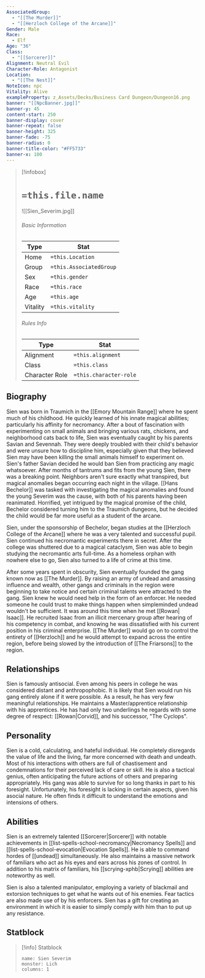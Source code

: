 ```yaml
---
AssociatedGroup:
  - "[[The Murder]]"
  - "[[Herzloch College of the Arcane]]"
Gender: Male
Race:
  - Elf
Age: "36"
Class:
  - "[[Sorcerer]]"
Alignment: Neutral Evil
Character-Role: Antagonist
Location:
  - "[[The Nest]]"
NoteIcon: npc
Vitality: Alive
exampleProperty: z_Assets/Decks/Business Card Dungeon/Dungeon16.png
banner: "[[NpcBanner.jpg]]"
banner-y: 45
content-start: 250
banner-display: cover
banner-repeat: false
banner-height: 325
banner-fade: -75
banner-radius: 0
banner-title-color: "#FF5733"
banner-x: 100
---
```




> [!infobox]
> # `=this.file.name`
> ![[Sien_Severim.jpg]]
> ###### Basic Information
> Type |  Stat |
> ---|---|
> Home | `=this.Location` |
> Group | `=this.AssociatedGroup` |
> Sex | `=this.gender` |
> Race | `=this.race` |
> Age | `=this.age` |
> Vitality | `=this.vitality` |
> ###### Rules Info
> Type |  Stat |
> ---|---|
> Alignment | `=this.alignment` |
> Class | `=this.class` |
> Character Role | `=this.character-role` |

## Biography

Sien was born in Traumich in the [[Emory Mountain Range]] where he spent much of his childhood. He quickly learned of his innate magical abilities; particularly his affinity for necromancy. After a bout of fascination with experimenting on small animals and bringing various rats, chickens, and neighborhood cats back to life, Sien was eventually caught by his parents Savian and Sevennah. They were deeply troubled with their child's behavior and were unsure how to discipline him, especially given that they believed Sien may have been killing the small animals himself to experiment on. Sien's father Savian decided he would ban Sien from practicing any magic whatsoever. After months of tantrums and fits from the young Sien, there was a breaking point. Neighbors aren't sure exactly what transpired, but magical anomalies began occurring each night in the village. [[Hans Bechelor]] was tasked with investigating the magical anomalies and found the young Severim was the cause, with both of his parents having been reanimated. Horrified, yet intrigued by the magical promise of the child, Bechelor considered turning him to the Traumich dungeons, but he decided the child would be far more useful as a student of the arcane.

Sien, under the sponsorship of Bechelor, began studies at the [[Herzloch College of the Arcane]] where he was a very talented and successful pupil.  Sien continued his necromantic experiments there in secret. After the college was shuttered due to a magical cataclysm, Sien was able to begin studying the necromantic arts full-time. As a homeless orphan with nowhere else to go, Sien also turned to a life of crime at this time.

After some years spent in obscurity, Sien eventually founded the gang known now as [[The Murder]]. By raising an army of undead and amassing influence and wealth, other gangs and criminals in the region were beginning to take notice and certain criminal talents were attracted to the gang. Sien knew he would need help in the form of an enforcer. He needed someone he could trust to make things happen when simpleminded undead wouldn't be sufficient. It was around this time when he met [[Rowan| Isaac]]. He recruited Isaac from an illicit mercenary group after hearing of his competency in combat, and knowing he was dissatisfied with his current position in his criminal enterprise. [[The Murder]] would go on to control the entirety of [[Herzloch]] and he would attempt to expand across the entire region, before being  slowed by the introduction of [[The Friarsons]] to the region.

## Relationships

Sien is famously antisocial. Even among his peers in college he was considered distant and anthropophobic. It is likely that Sien would run his gang entirely alone if it were possible. As a result, he has very few meaningful relationships. He maintains a Master/apprentice relationship with his apprentices. He has had only two underlings he regards with some degree of respect: [[Rowan|Corvid]], and his successor, "The Cyclops".

## Personality

Sien is a cold, calculating, and hateful individual. He completely disregards the value of life and the living, far more concerned with death and undeath. Most of his interactions with others are full of chastisement and condemnations for their perceived lack of care or skill. He is also a tactical genius, often anticipating the future actions of others and preparing appropriately. His gang was able to survive for so long thanks in part to his foresight. Unfortunately, his foresight is lacking in certain aspects, given his asocial nature. He often finds it difficult to understand the emotions and intensions of others.

## Abilities

Sien is an extremely talented [[Sorcerer|Sorcerer]] with notable achievements in [[list-spells-school-necromancy|Necromancy Spells]] and [[list-spells-school-evocation|Evocation Spells]]. He is able to command hordes of [[undead]] simultaneously. He also maintains a massive network of familiars who act as his eyes and ears across his zones of control. In addition to his matrix of familiars, his [[scrying-xphb|Scrying]] abilities are noteworthy as well.

Sien is also a talented manipulator, employing a variety of blackmail and extorsion techniques to get what he wants out of his enemies. Fear tactics are also made use of by his enforcers. Sien has a gift for creating an environment in which it is easier to simply comply with him than to put up any resistance.

## Statblock

> [!info] Statblock
> ```statblock
> name: Sien Severim
> monster: Lich
> columns: 1
> ```